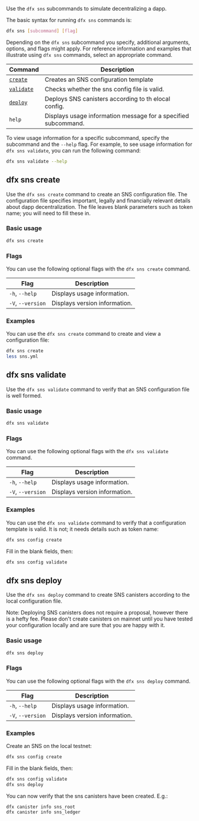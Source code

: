 
Use the `dfx sns` subcommands to simulate decentralizing a dapp.

The basic syntax for running `dfx sns` commands is:

``` bash
dfx sns [subcommand] [flag]
```

Depending on the `dfx sns` subcommand you specify, additional arguments, options, and flags might apply. For reference information and examples that illustrate using `dfx sns` commands, select an appropriate command.

| Command                             | Description                                                                   |
|-------------------------------------|-------------------------------------------------------------------------------|
| [`create`](#_dfx_sns_create)        | Creates an SNS configuration template                                         |
| [`validate`](#_dfx_sns_validate)    | Checks whether the sns config file is valid.                                  |
| [`deploy`](#_dfx_sns_deploy)        | Deploys SNS canisters according to th elocal config.                          |
| `help`                              | Displays usage information message for a specified subcommand.                |

To view usage information for a specific subcommand, specify the subcommand and the `--help` flag. For example, to see usage information for `dfx sns validate`, you can run the following command:

``` bash
dfx sns validate --help
```


## dfx sns create

Use the `dfx sns create` command to create an SNS configuration file. The configuration file specifies important, legally and financially relevant details about dapp decentralization.  The file leaves blank parameters such as token name; you will need to fill these in.

### Basic usage

``` bash
dfx sns create
```

### Flags

You can use the following optional flags with the `dfx sns create` command.

| Flag              | Description                   |
|-------------------|-------------------------------|
| `-h`, `--help`    | Displays usage information.   |
| `-V`, `--version` | Displays version information. |

### Examples

You can use the `dfx sns create` command to create and view a configuration file:

``` bash
dfx sns create
less sns.yml
```

## dfx sns validate

Use the `dfx sns validate` command to verify that an SNS configuration file is well formed.

### Basic usage

``` bash
dfx sns validate
```

### Flags

You can use the following optional flags with the `dfx sns validate` command.

| Flag              | Description                   |
|-------------------|-------------------------------|
| `-h`, `--help`    | Displays usage information.   |
| `-V`, `--version` | Displays version information. |

### Examples

You can use the `dfx sns validate` command to verify that a configuration template is valid.  It is not; it needs details such as token name:

``` bash
dfx sns config create
```
Fill in the blank fields, then:
``` bash
dfx sns config validate
```

## dfx sns deploy

Use the `dfx sns deploy` command to create SNS canisters according to the local configuration file.

Note:  Deploying SNS canisters does not require a proposal, however there is a hefty fee.  Please don't create canisters on mainnet until you have tested your configuration locally and are sure that you are happy with it.

### Basic usage

``` bash
dfx sns deploy
```

### Flags

You can use the following optional flags with the `dfx sns deploy` command.

| Flag              | Description                   |
|-------------------|-------------------------------|
| `-h`, `--help`    | Displays usage information.   |
| `-V`, `--version` | Displays version information. |

### Examples

Create an SNS on the local testnet:
``` bash
dfx sns config create
```
Fill in the blank fields, then:
``` bash
dfx sns config validate
dfx sns deploy
```
You can now verify that the sns canisters have been created.  E.g.:
```
dfx canister info sns_root
dfx canister info sns_ledger
```

